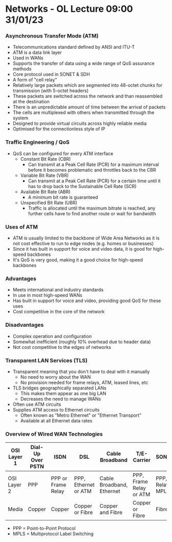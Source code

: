 # Networks - OL Lecture 09:00 31/01/23

### Asynchronous Transfer Mode (ATM)

- Telecommunications standard defined by ANSI and ITU-T
- ATM is a data link layer
- Used in WANs
- Supports the transfer of data using a wide range of QoS assurance methods
- Core protocol used in SONET & SDH
- A form of "cell relay"
- Relatively large packets which are segmented into 48-octet chunks for transmission (with 5-octet headers)
- These packets are switched across the network and than reassembled at the destination
- There is an unpredictable amount of time between the arrival of packets
- The cells are multiplexed with others when transmitted through the system
- Designed to provide virtual circuits across highly reliable media
- Optimised for the connectionless style of IP

### Traffic Engineering / QoS

- QoS can be configured for every ATM interface
  - Constant Bit Rate (CBR)
    - Can transmit at a Peak Cell Rate (PCR) for a maximum interval before it becomes problematic and throttles back to the CBR
  - Variable Bit Rate (VBR)
    - Can transmit at a Peak Cell Rate (PCR) for a certain time until it has to drop back to the Sustainable Cell Rate (SCR)
  - Available Bit Rate (ABR)
    - A minimum bit rate is guaranteed
  - Unspecified Bit Rate (UBR)
    - Traffic is allocated until the maximum bitrate is reached, any further cells have to find another route or wait for bandwidth

### Uses of ATM

- ATM is usually limited to the backbone of Wide Area Networks as it is not cost effective to run to edge nodes (e.g. homes or businesses)
- Since it has built in support for voice and video data, it is good for high-speed backbones
- It's QoS is very good, making it a good choice for high-speed backbones

### Advantages

- Meets international and industry standards
- In use in most high-speed WANs
- Has built in support for voice and video, providing good QoS for these uses
- Cost competitive in the core of the network

### Disadvantages

- Complex operation and configuration
- Somewhat inefficient (roughly 10% overhead due to header data)
- Not cost competitive to the edges of networks

### Transparent LAN Services (TLS)

- Transparent meaning that you don't have to deal with it manually
  - No need to worry about the WAN
  - No provision needed for frame relays, ATM, leased lines, etc
- TLS bridges geographically separated LANs
  - This makes them appear as one big LAN
  - Decreases the need to manage WANs
- Often use ATM circuits
- Supplies ATM access to Ethernet circuits
  - Often known as "Metro Ethernet" or "Ethernet Transport"
  - Available at all Ethernet data rates

### Overview of Wired WAN Technologies

|OSI Layer 1|Dial-Up Over PSTN|ISDN|DSL|Cable Broadband|T/E-Carrier|SONET/SDH|
|-|-|-|-|-|-|-|
|OSI Layer 2|PPP|PPP or Frame Relay|PPP, Ethernet or ATM|Cable Broadband, Ethernet|PPP, Frame Relay or ATM|PPP, Frame Relay, ATM, MPLS|
|Media|Copper|Copper|Copper or Fibre|Copper and Fibre|Copper or Fibre|Fibre|

- PPP = Point-to-Point Protocol
- MPLS = Multiprotocol Label Switching